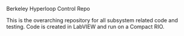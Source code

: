 Berkeley Hyperloop Control Repo

This is the overarching repository for all subsystem related code and testing. Code is created in LabVIEW and run on a Compact RIO.
